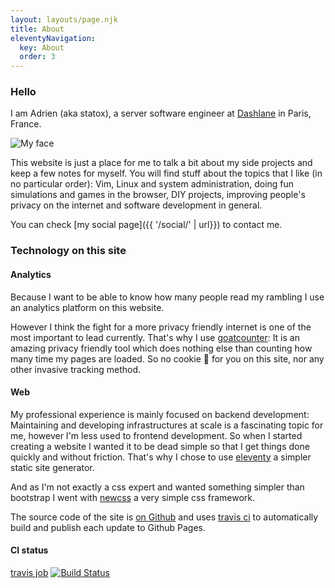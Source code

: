 ```yaml
---
layout: layouts/page.njk
title: About
eleventyNavigation:
  key: About
  order: 3
---
```


### Hello

I am Adrien (aka statox), a server software engineer at [Dashlane](https://www.dashlane.com/) in Paris, France.

<img class="profile-picture" src="{{ '/images/me.jpg' | url }}" alt="My face"/>

This website is just a place for me to talk a bit about my side projects and keep a few notes for myself. You will find stuff about the topics that I like (in no particular order): Vim, Linux and system administration, doing fun simulations and games in the browser, DIY projects, improving people's privacy on the internet and software development in general.

You can check [my social page]({{ '/social/' | url}}) to contact me.

### Technology on this site

#### Analytics

Because I want to be able to know how many people read my rambling I use an analytics platform on this website.

However I think the fight for a more privacy friendly internet is one of the most important to lead currently. That's why I use [goatcounter](https://www.goatcounter.com/): It is an amazing privacy friendly tool which does nothing else than counting how many time my pages are loaded. So no cookie :cookie: for you on this site, nor any other invasive tracking method.

#### Web

My professional experience is mainly focused on backend development: Maintaining and developing infrastructures at scale is a fascinating topic for me, however I'm less used to frontend development. So when I started creating a website I wanted it to be dead simple so that I get things done quickly and without friction. That's why I chose to use [eleventy](https://11ty.dev/) a simpler static site generator.

And as I'm not exactly a css expert and wanted something simpler than bootstrap I went with [newcss](https://newcss.net/) a very simple css framework.

The source code of the site is [on Github](https://github.com/statox/blog/) and uses [travis ci](https://travis-ci.com/) to automatically build and publish each update to Github Pages.

#### CI status

[travis job](https://travis-ci.com/github/statox/blog)
[![Build Status](https://travis-ci.com/statox/blog.svg?branch=master)](https://travis-ci.com/statox/blog)


